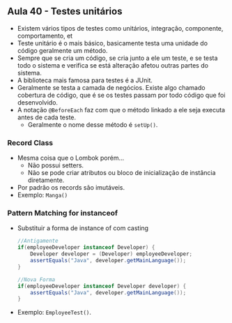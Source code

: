 ## Aula 40 - Testes unitários

- Existem vários tipos de testes como unitários, integração, componente, comportamento, et
- Teste unitário é o mais básico, basicamente testa uma unidade do código geralmente um método.
- Sempre que se cria um código, se cria junto a ele um teste, e se testa todo o sistema e verifica se está alteração afetou outras partes do sistema.
- A biblioteca mais famosa para testes é a JUnit.
- Geralmente se testa a camada de negócios. Existe algo chamado cobertura de código, que é se os testes passam por todo código que foi desenvolvido.
- A notação `@BeforeEach` faz com que o método linkado a ele seja executa antes de cada teste.
    - Geralmente o nome desse método é `setUp()`.

### Record Class

- Mesma coisa que o Lombok porém…
    - Não possui setters.
    - Não se pode criar atributos ou bloco de inicialização de instância diretamente.
- Por padrão os records são imutáveis.
- Exemplo: `Manga()`

### Pattern Matching for instanceof

- Substituir a forma de instance of com casting

    ```java
    //Antigamente
    if(employeeDeveloper instanceof Developer) {
        Developer developer = (Developer) employeeDeveloper;
        assertEquals("Java", developer.getMainLanguage());
    }
    ```

    ```java
    //Nova Forma
    if(employeeDeveloper instanceof Developer developer) {
        assertEquals("Java", developer.getMainLanguage());
    }
    ```

- Exemplo: `EmployeeTest()`.